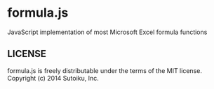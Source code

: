 formula.js
==========

JavaScript implementation of most Microsoft Excel formula functions

LICENSE
-------

formula.js is freely distributable under the terms of the MIT license.
Copyright (c) 2014 Sutoiku, Inc.
